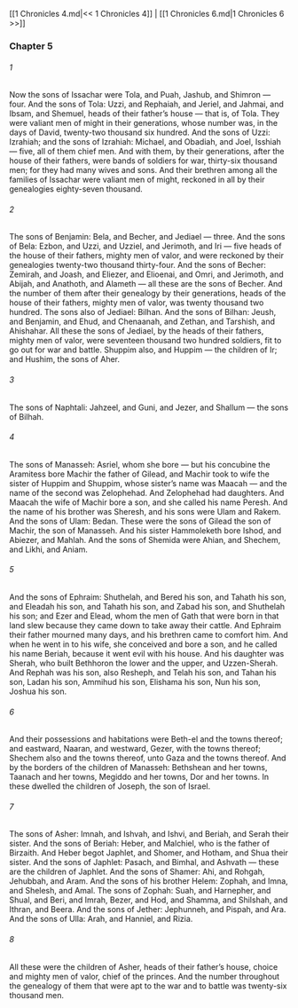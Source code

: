 [[1 Chronicles 4.md|<< 1 Chronicles 4]]  |  [[1 Chronicles 6.md|1 Chronicles 6 >>]]

### Chapter 5
###### 1
Now the sons of Issachar were Tola, and Puah, Jashub, and Shimron — four. And the sons of Tola: Uzzi, and Rephaiah, and Jeriel, and Jahmai, and Ibsam, and Shemuel, heads of their father’s house — that is, of Tola. They were valiant men of might in their generations, whose number was, in the days of David, twenty-two thousand six hundred. And the sons of Uzzi: Izrahiah; and the sons of Izrahiah: Michael, and Obadiah, and Joel, Isshiah — five, all of them chief men. And with them, by their generations, after the house of their fathers, were bands of soldiers for war, thirty-six thousand men; for they had many wives and sons. And their brethren among all the families of Issachar were valiant men of might, reckoned in all by their genealogies eighty-seven thousand.

###### 2
The sons of Benjamin: Bela, and Becher, and Jediael — three. And the sons of Bela: Ezbon, and Uzzi, and Uzziel, and Jerimoth, and Iri — five heads of the house of their fathers, mighty men of valor, and were reckoned by their genealogies twenty-two thousand thirty-four. And the sons of Becher: Zemirah, and Joash, and Eliezer, and Elioenai, and Omri, and Jerimoth, and Abijah, and Anathoth, and Alameth — all these are the sons of Becher. And the number of them after their genealogy by their generations, heads of the house of their fathers, mighty men of valor, was twenty thousand two hundred. The sons also of Jediael: Bilhan. And the sons of Bilhan: Jeush, and Benjamin, and Ehud, and Chenaanah, and Zethan, and Tarshish, and Ahishahar. All these the sons of Jediael, by the heads of their fathers, mighty men of valor, were seventeen thousand two hundred soldiers, fit to go out for war and battle. Shuppim also, and Huppim — the children of Ir; and Hushim, the sons of Aher.

###### 3
The sons of Naphtali: Jahzeel, and Guni, and Jezer, and Shallum — the sons of Bilhah.

###### 4
The sons of Manasseh: Asriel, whom she bore — but his concubine the Aramitess bore Machir the father of Gilead, and Machir took to wife the sister of Huppim and Shuppim, whose sister’s name was Maacah — and the name of the second was Zelophehad. And Zelophehad had daughters. And Maacah the wife of Machir bore a son, and she called his name Peresh. And the name of his brother was Sheresh, and his sons were Ulam and Rakem. And the sons of Ulam: Bedan. These were the sons of Gilead the son of Machir, the son of Manasseh. And his sister Hammoleketh bore Ishod, and Abiezer, and Mahlah. And the sons of Shemida were Ahian, and Shechem, and Likhi, and Aniam.

###### 5
And the sons of Ephraim: Shuthelah, and Bered his son, and Tahath his son, and Eleadah his son, and Tahath his son, and Zabad his son, and Shuthelah his son; and Ezer and Elead, whom the men of Gath that were born in that land slew because they came down to take away their cattle. And Ephraim their father mourned many days, and his brethren came to comfort him. And when he went in to his wife, she conceived and bore a son, and he called his name Beriah, because it went evil with his house. And his daughter was Sherah, who built Bethhoron the lower and the upper, and Uzzen-Sherah. And Rephah was his son, also Resheph, and Telah his son, and Tahan his son, Ladan his son, Ammihud his son, Elishama his son, Nun his son, Joshua his son.

###### 6
And their possessions and habitations were Beth-el and the towns thereof; and eastward, Naaran, and westward, Gezer, with the towns thereof; Shechem also and the towns thereof, unto Gaza and the towns thereof. And by the borders of the children of Manasseh: Bethshean and her towns, Taanach and her towns, Megiddo and her towns, Dor and her towns. In these dwelled the children of Joseph, the son of Israel.

###### 7
The sons of Asher: Imnah, and Ishvah, and Ishvi, and Beriah, and Serah their sister. And the sons of Beriah: Heber, and Malchiel, who is the father of Birzaith. And Heber begot Japhlet, and Shomer, and Hotham, and Shua their sister. And the sons of Japhlet: Pasach, and Bimhal, and Ashvath — these are the children of Japhlet. And the sons of Shamer: Ahi, and Rohgah, Jehubbah, and Aram. And the sons of his brother Helem: Zophah, and Imna, and Shelesh, and Amal. The sons of Zophah: Suah, and Harnepher, and Shual, and Beri, and Imrah, Bezer, and Hod, and Shamma, and Shilshah, and Ithran, and Beera. And the sons of Jether: Jephunneh, and Pispah, and Ara. And the sons of Ulla: Arah, and Hanniel, and Rizia.

###### 8
All these were the children of Asher, heads of their father’s house, choice and mighty men of valor, chief of the princes. And the number throughout the genealogy of them that were apt to the war and to battle was twenty-six thousand men.
